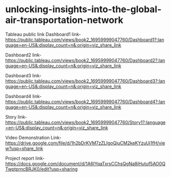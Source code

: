 # unlocking-insights-into-the-global-air-transportation-network

Tableau public link Dashboard1 link- https://public.tableau.com/views/book2_16959999047760/Dashboard1?:language=en-US&:display_count=n&:origin=viz_share_link

Dashboard2 link- https://public.tableau.com/views/book2_16959999047760/Dashboard2?:language=en-US&:display_count=n&:origin=viz_share_link

Dashboard3 link- https://public.tableau.com/views/book2_16959999047760/Dashboard3?:language=en-US&:display_count=n&:origin=viz_share_link

Dashboard4 link- https://public.tableau.com/views/book2_16959999047760/Dashboard4?:language=en-US&:display_count=n&:origin=viz_share_link

Story link- https://public.tableau.com/views/book2_16959999047760/Story1?:language=en-US&:display_count=n&:origin=viz_share_link

Video Demonstration Link- https://drive.google.com/file/d/1h2bDrKVM7zZLIgoQjuCM2keKYzuUj1fH/view?usp=share_link

Project report link- https://docs.google.com/document/d/1A6IYqaTxrsCChsQgNa8iHutuf5AO0QTwptprncBRJK0/edit?usp=sharing
